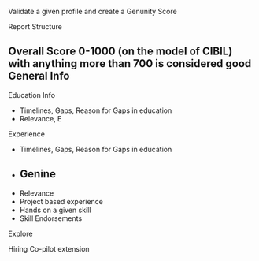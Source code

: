 Validate a given profile and create a Genunity Score

Report Structure

Overall Score 0-1000 (on the model of CIBIL) with anything more than 700 is considered good
General Info
- 
Education Info
- Timelines, Gaps, Reason for Gaps in education
- Relevance, E

Experience
- Timelines, Gaps, Reason for Gaps in education
- Genine
  - 
- Relevance
- Project based experience
- Hands on a given skill
- Skill Endorsements



Explore

Hiring Co-pilot extension
